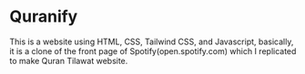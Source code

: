 # Quranify
This is a website using HTML, CSS, Tailwind CSS, and Javascript, basically, it is a clone of the front page of Spotify(open.spotify.com) which I replicated to make Quran Tilawat website.
